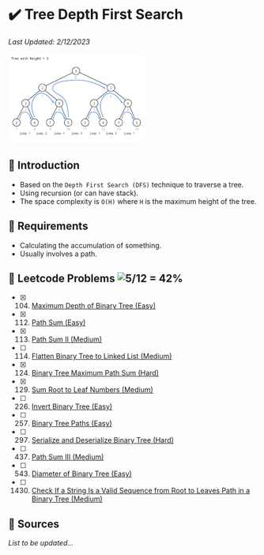 # :heavy_check_mark: Tree Depth First Search
*Last Updated: 2/12/2023*

![Image of tree depth first search](../images/patterns/tree-depth-first-search/tree-depth-first-search.png)

## :round_pushpin: Introduction
- Based on the `Depth First Search (DFS)` technique to traverse a tree.
- Using recursion (or can have stack).
- The space complexity is `O(H)` where `H` is the maximum height of the tree.

## :round_pushpin: Requirements
- Calculating the accumulation of something.
- Usually involves a path.

## :round_pushpin: Leetcode Problems ![5/12 = 42%](https://progress-bar.dev/42)

- [x] 104. [Maximum Depth of Binary Tree (Easy)](https://leetcode.com/problems/maximum-depth-of-binary-tree/)
- [x] 112. [Path Sum (Easy)](https://leetcode.com/problems/path-sum/)
- [x] 113. [Path Sum II (Medium)](https://leetcode.com/problems/path-sum-ii/)
- [ ] 114. [Flatten Binary Tree to Linked List (Medium)](https://leetcode.com/problems/flatten-binary-tree-to-linked-list/)
- [x] 124. [Binary Tree Maximum Path Sum (Hard)](https://leetcode.com/problems/binary-tree-maximum-path-sum/)
- [x] 129. [Sum Root to Leaf Numbers (Medium)](https://leetcode.com/problems/sum-root-to-leaf-numbers/)
- [ ] 226. [Invert Binary Tree (Easy)](https://leetcode.com/problems/invert-binary-tree/)
- [ ] 257. [Binary Tree Paths (Easy)](https://leetcode.com/problems/binary-tree-paths/)
- [ ] 297. [Serialize and Deserialize Binary Tree (Hard)](https://leetcode.com/problems/serialize-and-deserialize-binary-tree/)
- [ ] 437. [Path Sum III (Medium)](https://leetcode.com/problems/path-sum-iii/)
- [ ] 543. [Diameter of Binary Tree (Easy)](https://leetcode.com/problems/diameter-of-binary-tree/)
- [ ] 1430. [Check If a String Is a Valid Sequence from Root to Leaves Path in a Binary Tree (Medium)](https://leetcode.com/problems/check-if-a-string-is-a-valid-sequence-from-root-to-leaves-path-in-a-binary-tree/)

## :round_pushpin: Sources
*List to be updated...*
